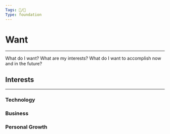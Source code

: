 ```yaml
---
Tags: 🐧/🌱
Type: foundation
---
```


# Want
---

What do I want?
What are my interests?
What do I want to accomplish now and in the future?

## Interests
---
### Technology


### Business


### Personal Growth


